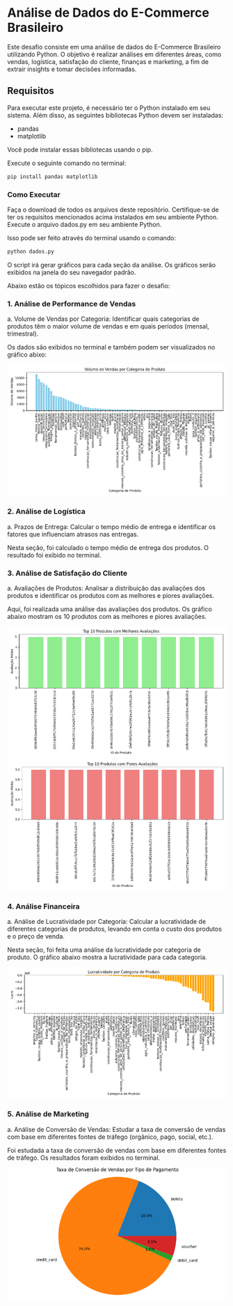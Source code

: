 # Análise de Dados do E-Commerce Brasileiro
Este desafio consiste em uma análise de dados do E-Commerce Brasileiro utilizando Python. O objetivo é realizar análises em diferentes áreas, como vendas, logística, satisfação do cliente, finanças e marketing, a fim de extrair insights e tomar decisões informadas.

## Requisitos
Para executar este projeto, é necessário ter o Python instalado em seu sistema. Além disso, as seguintes bibliotecas Python devem ser instaladas:

- pandas
- matplotlib

Você pode instalar essas bibliotecas usando o pip. 

Execute o seguinte comando no terminal:

```bash
pip install pandas matplotlib
```

### Como Executar
Faça o download de todos os arquivos deste repositório.
Certifique-se de ter os requisitos mencionados acima instalados em seu ambiente Python.
Execute o arquivo dados.py em seu ambiente Python. 

Isso pode ser feito através do terminal usando o comando:
```bash
python dados.py
```
O script irá gerar gráficos para cada seção da análise. Os gráficos serão exibidos na janela do seu navegador padrão.

Abaixo estão os tópicos escolhidos para fazer o desafio:

### 1. Análise de Performance de Vendas
a. Volume de Vendas por Categoria: Identificar quais categorias de produtos têm o maior volume de vendas e em quais períodos (mensal, trimestral).

Os dados são exibidos no terminal e também podem ser visualizados no gráfico abixo:

![Vlume de vendas](volume_de_vendas.png)

### 2. Análise de Logística
a. Prazos de Entrega: Calcular o tempo médio de entrega e identificar os fatores que influenciam atrasos nas entregas.

Nesta seção, foi calculado o tempo médio de entrega dos produtos. O resultado foi exibido no terminal.

### 3. Análise de Satisfação do Cliente
a. Avaliações de Produtos: Analisar a distribuição das avaliações dos produtos e identificar os produtos com as melhores e piores avaliações.

Aqui, foi realizada uma análise das avaliações dos produtos. Os gráfico abaixo mostram os 10 produtos com as melhores e piores avaliações.

![Melhores Avaliações](produtos_melhores_avaliacoes.png)
![Piores Avaliações](piores_avaliacoes.png)

### 4. Análise Financeira
a. Análise de Lucratividade por Categoria: Calcular a lucratividade de diferentes categorias de produtos, levando em conta o custo dos produtos e o preço de venda.

Nesta seção, foi feita uma análise da lucratividade por categoria de produto. O gráfico abaixo mostra a lucratividade para cada categoria.

![Lucratividade](lucratividade_categoria.png)

### 5. Análise de Marketing
a. Análise de Conversão de Vendas: Estudar a taxa de conversão de vendas com base em diferentes fontes de tráfego (orgânico, pago, social, etc.).

Foi estudada a taxa de conversão de vendas com base em diferentes fontes de tráfego. Os resultados foram exibidos no terminal.

![Taxa de conversão de Vendas por Categoria](taxa_conversao.png)